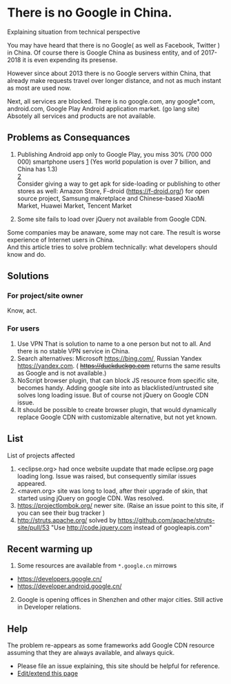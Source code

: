 
# There is no Google in China.

Explaining situation from technical perspective

You may have heard that there is no Google( as well as Facebook, Twitter ) in China.
Of course there is Google China as business entity, and of 2017-2018 it is even expending its presense. 

However since about 2013 there is no Google servers within China, that already make requests travel over longer distance,
and not as much instant as most are used now.

Next, all services are blocked. There is no google.com, any google*.com, android.com, Google Play Android application market. (go lang site)
Absotely all services and products are not available.

## Problems as Consequances

1. Publishing Android app only to Google Play, you miss 30% (700 000 000) smartphone users [1](https://en.wikipedia.org/wiki/List_of_countries_by_smartphone_penetration) (Yes world population is over 7 billion, and China has 1.3)  
[2](https://en.wikipedia.org/wiki/List_of_countries_by_number_of_Internet_users)  
Consider giving a way to get apk for side-loading or publishing to other stores as well: Amazon Store, F-droid (https://f-droid.org/) for open source project, Samsung makretplace and Chinese-based XiaoMi Market, Huawei Market, Tencent Market

2. Some site fails to load over jQuery not available from Google CDN.



Some companies may be anaware, some may not care. The result is worse experience of Internet users in China.  
And this article tries to solve problem technically: what developers should know and do.

## Solutions

### For project/site owner

Know, act.

### For users

1. Use VPN
That is solution to name to a one person but not to all. And there is no stable VPN service in China.
2. Search alternatives: Microsoft https://bing.com/, Russian Yandex https://yandex.com. ( ~~https://duckduckgo.com~~ returns the same results as Google and is not available.)
3. NoScript browser plugin, that can block JS resource from specific site, becomes handy. Adding google site into as blacklisted/untrusted site solves long loading issue. But of course not jQuery on Google CDN issue.
3. It should be possible to create browser plugin, that would dynamically replace Google CDN with customizable alternative, but not yet known.

## List

List of projects affected

1. <eclipse.org> had once website uupdate that made eclipse.org page loading long. Issue was raised, but consequently similar issues appeared.
2. <maven.org> site was long to load, after their upgrade of skin, that started using jQuery on google CDN. Was resolved.
3. <https://projectlombok.org/> newer site. (Raise an issue point to this site, if you can see their bug tracker )
4. <http://struts.apache.org/> solved by https://github.com/apache/struts-site/pull/53 "Use http://code.jquery.com instead of googleapis.com"

## Recent warming up

1. Some resources are available from `*.google.cn` mirrows
- <https://developers.google.cn/>
- <https://developer.android.google.cn/>
2. Google is opening offices in Shenzhen and other major cities. Still active in Developer relations.

## Help

The problem re-appears as some frameworks add Google CDN resource assuming that they are always available,
and always quick. 

- Please file an issue explaining, this site should be helpful for reference.
- [Edit/extend this page](https://github.com/no-google-in-china/no-google-in-china.github.io/edit/master/README.md)


